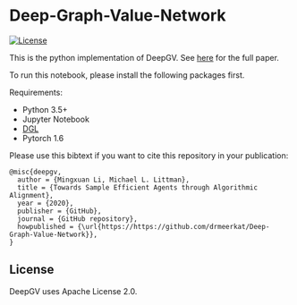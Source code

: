 # Deep-Graph-Value-Network
[![License](https://img.shields.io/badge/License-Apache%202.0-blue.svg)](./LICENSE)

This is the python implementation of DeepGV. See [here](https://arxiv.org/abs/2008.03229) for the full paper.

To run this notebook, please install the following packages first. 

Requirements:
- Python 3.5+
- Jupyter Notebook
- [DGL](https://www.dgl.ai/)
- Pytorch 1.6

Please use this bibtext if you want to cite this repository in your publication:

```
@misc{deepgv,
  author = {Mingxuan Li, Michael L. Littman},
  title = {Towards Sample Efficient Agents through Algorithmic Alignment},
  year = {2020},
  publisher = {GitHub},
  journal = {GitHub repository},
  howpublished = {\url{https://https://github.com/drmeerkat/Deep-Graph-Value-Network}},
}
```

## License

DeepGV uses Apache License 2.0.
